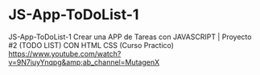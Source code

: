 # JS-App-ToDoList-1
JS-App-ToDoList-1 Crear una APP de Tareas con JAVASCRIPT | Proyecto #2 (TODO LIST) CON HTML CSS (Curso Practico)  https://www.youtube.com/watch?v=9N7iuyYnqpg&amp;ab_channel=MutagenX
